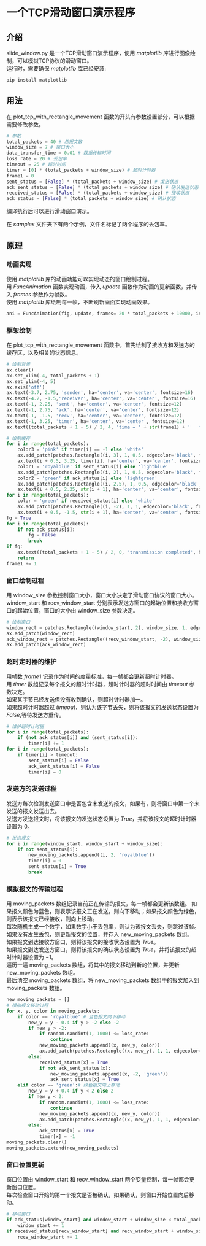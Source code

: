 # 一个TCP滑动窗口演示程序
## 介绍
slide\_window.py 是一个TCP滑动窗口演示程序，使用 $matplotlib$ 库进行图像绘制，可以模拟TCP协议的滑动窗口。  
运行时，需要确保 $matplotlib$ 库已经安装:
```python
pip install matplotlib
```
## 用法
在 plot\_tcp\_with\_rectangle\_movement 函数的开头有参数设置部分，可以根据需要修改参数。
```python
# 参数
total_packets = 40 # 总报文数
window_size = 7 # 窗口大小
data_transfer_time = 0.01 # 数据传输时间
loss_rate = 20 # 丢包率
timeout = 25 # 超时时间
timer = [0] * (total_packets + window_size) # 超时计时器
frame1 = 0
sent_status = [False] * (total_packets + window_size) # 发送状态
ack_sent_status = [False] * (total_packets + window_size) # 确认发送状态
received_status = [False] * (total_packets + window_size) # 接收状态
ack_status = [False] * (total_packets + window_size) # 确认状态
```
编译执行后可以进行滑动窗口演示。  

在 $samples$ 文件夹下有两个示例，文件名标记了两个程序的丢包率。
## 原理
### 动画实现
使用 $matplotlib$ 库的动画功能可以实现动态的窗口绘制过程。  
用 $FuncAnimation$ 函数实现动画，传入 $update$ 函数作为动画的更新函数，并传入 $frames$ 参数作为帧数。  
使用 $matplotlib$ 库绘制每一帧，不断刷新画面实现动画效果。  
```python
ani = FuncAnimation(fig, update, frames= 20 * total_packets + 10000, interval=data_transfer_time * 1000, repeat=False)
```
### 框架绘制
在 plot\_tcp\_with\_rectangle\_movement 函数中，首先绘制了接收方和发送方的缓存区，以及相关的状态信息。
```python
# 绘制背景
ax.clear()
ax.set_xlim(-4, total_packets + 1)
ax.set_ylim(-4, 5)
ax.axis('off')
ax.text(-3.7, 2.75, 'sender', ha='center', va='center', fontsize=16)
ax.text(-4.2, -1.5,'receiver', ha='center', va='center', fontsize=16)
ax.text(-1, 2.25, 'sent', ha='center', va='center', fontsize=12)
ax.text(-1, 2.75, 'ack', ha='center', va='center', fontsize=12)
ax.text(-1, -1.5, 'recv', ha='center', va='center', fontsize=12)
ax.text(-1, 3.25, 'timer', ha='center', va='center', fontsize=12)
ax.text((total_packets + 1 - 5) / 2, 4, 'time = ' + str(frame1) + '   timeout = ' + str(timeout) + '   loss rate = ' + str(loss_rate), ha='center', va='center', fontsize=12)

# 绘制缓存
for i in range(total_packets):
    color3 = 'pink' if timer[i] == -1 else 'white'
    ax.add_patch(patches.Rectangle((i, 3), 1, 0.5, edgecolor='black', facecolor=color3))
    ax.text(i + 0.5, 3.25, timer[i], ha='center', va='center', fontsize=8)
    color1 = 'royalblue' if sent_status[i] else 'lightblue'
    ax.add_patch(patches.Rectangle((i, 2), 1, 0.5, edgecolor='black', facecolor=color1))
    color2 = 'green' if ack_status[i] else 'lightgreen'
    ax.add_patch(patches.Rectangle((i, 2.5), 1, 0.5, edgecolor='black', facecolor=color2))
    ax.text(i + 0.5, 2.25, str(i + 1), ha='center', va='center', fontsize=8)
for i in range(total_packets):
    color = 'green' if received_status[i] else 'white'
    ax.add_patch(patches.Rectangle((i, -2), 1, 1, edgecolor='black', facecolor=color))
    ax.text(i + 0.5, -1.5, str(i + 1), ha='center', va='center', fontsize=8)
fg = True
for i in range(total_packets):
    if not ack_status[i]:
        fg = False
        break
if fg:
    ax.text((total_packets + 1 - 5) / 2, 0, 'transmission completed', ha='center', va='center', fontsize=17)
    return
frame1 += 1
```
### 窗口绘制过程
用 window\_size 参数控制窗口大小，窗口大小决定了滑动窗口协议的窗口大小。  
window\_start 和 recv\_window\_start 分别表示发送方窗口的起始位置和接收方窗口的起始位置，窗口的大小由 window\_size 参数决定。  
```python
# 绘制窗口
window_rect = patches.Rectangle((window_start, 2), window_size, 1, edgecolor='red', facecolor='none', linewidth=2)
ax.add_patch(window_rect)
ack_window_rect = patches.Rectangle((recv_window_start, -2), window_size, 1, edgecolor='red', facecolor='none', linewidth=2)
ax.add_patch(ack_window_rect)
```
### 超时定时器的维护
用帧数 $frame1$ 记录作为时间的度量标准，每一帧都会更新超时计时器。  
用 $timer$ 数组记录每个报文的超时计时器，超时计时器的超时时间由 $timeout$ 参数决定。    
如果某字节已经发送但没有收到确认，则超时计时器加一。  
如果超时计时器超过 $timeout$，则认为该字节丢失，则将该报文的发送状态设置为 $False$,等待发送方重传。  
```python
# 维护超时计时器
for i in range(total_packets):
    if (not ack_status[i]) and (sent_status[i]):
        timer[i] += 1
for i in range(total_packets):
    if timer[i] > timeout:
        sent_status[i] = False
        ack_sent_status[i] = False
        timer[i] = 0
```
### 发送方的发送过程
发送方每次检测发送窗口中是否包含未发送的报文，如果有，则将窗口中第一个未发送的报文发送出去。  
发送方发送报文时，将该报文的发送状态设置为 $True$，并将该报文的超时计时器设置为 $0$。  
```python
# 发送报文
for i in range(window_start, window_start + window_size):
    if not sent_status[i]:
        new_moving_packets.append((i, 2, 'royalblue'))
        timer[i] = 0
        sent_status[i] = True 
        break
```
### 模拟报文的传输过程
用 moving\_packets 数组记录当前正在传输的报文，每一帧都会更新该数组。
如果报文颜色为蓝色，则表示该报文正在发送，则向下移动；如果报文颜色为绿色，则表示该报文已经接收，则向上移动。  
每次随机生成一个数字，如果数字小于丢包率，则认为该报文丢失，则跳过该帧。  
如果没有发生丢包，则更新报文的位置，并存入 new\_moving\_packets 数组。  
如果报文到达接收方窗口，则将该报文的接收状态设置为 $True$。  
如果报文到达发送方窗口，则将该报文的确认状态设置为 $True$，并将该报文的超时计时器设置为 $-1$。  
遍历一遍 moving\_packets 数组，将其中的报文移动到新的位置，并更新 new\_moving\_packets 数组。  
最后清空 moving\_packets 数组，将 new\_moving\_packets 数组中的报文加入到 moving\_packets 数组。
```python
new_moving_packets = []
# 模拟报文移动过程
for x, y, color in moving_packets:
    if color == 'royalblue':# 蓝色报文向下移动
        new_y = y - 0.4 if y > -2 else -2
        if new_y > -2:
            if random.randint(1, 1000) <= loss_rate:
                continue
            new_moving_packets.append((x, new_y, color))
            ax.add_patch(patches.Rectangle((x, new_y), 1, 1, edgecolor='black', facecolor=color))
        else:
            received_status[x] = True
            if not ack_sent_status[x]:
                new_moving_packets.append((x, -2, 'green'))
                ack_sent_status[x] = True
    elif color == 'green':# 绿色报文向上移动
        new_y = y + 0.4 if y < 2 else 2
        if new_y < 2:
            if random.randint(1, 1000) <= loss_rate:
                continue
            new_moving_packets.append((x, new_y, color))
            ax.add_patch(patches.Rectangle((x, new_y), 1, 1, edgecolor='black', facecolor=color))
        else:
            ack_status[x] = True
            timer[x] = -1
moving_packets.clear()
moving_packets.extend(new_moving_packets)
```
### 窗口位置更新
窗口位置由 window\_start 和 recv\_window\_start 两个变量控制，每一帧都会更新窗口位置。  
每次检查窗口开始的第一个报文是否被确认，如果确认，则窗口开始位置向后移动。  
````python
# 移动窗口
if ack_status[window_start] and window_start + window_size < total_packets:# 发送窗口
    window_start += 1
if received_status[recv_window_start] and recv_window_start + window_size < total_packets: # 接收窗口
    recv_window_start += 1
````